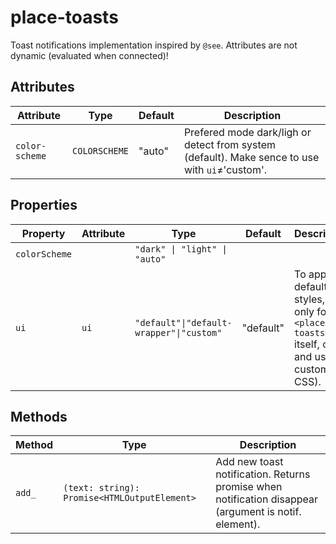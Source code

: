 # place-toasts

Toast notifications implementation inspired by `@see`.
Attributes are not dynamic (evaluated when connected)!

## Attributes

| Attribute      | Type          | Default | Description                                      |
|----------------|---------------|---------|--------------------------------------------------|
| `color-scheme` | `COLORSCHEME` | "auto"  | Prefered mode dark/ligh or detect from system (default). Make sence to use with `ui`≠'custom'. |

## Properties

| Property      | Attribute | Type                                     | Default   | Description                                      |
|---------------|-----------|------------------------------------------|-----------|--------------------------------------------------|
| `colorScheme` |           | `"dark" \| "light" \| "auto"`            |           |                                                  |
| `ui`          | `ui`      | `"default"\|"default-wrapper"\|"custom"` | "default" | To apply all default styles, or only for `<place-toasts>` itself, or no and use custom (via CSS). |

## Methods

| Method | Type                                         | Description                                      |
|--------|----------------------------------------------|--------------------------------------------------|
| `add_` | `(text: string): Promise<HTMLOutputElement>` | Add new toast notification. Returns promise when notification disappear (argument is notif. element). |

